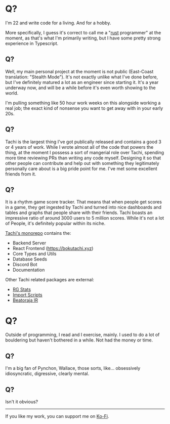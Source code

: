 # Q?

I'm 22 and write code for a living. And for a hobby.

More specifically, I guess it's correct to call me a "[rust](https://github.com/rust-lang/rust) programmer" at the moment, as that's what I'm primarily writing, but I have some pretty strong experience in Typescript.

## Q?

Well, my main personal project at the moment is not public (East-Coast translation: "Stealth Mode").
It's not exactly unlike what I've done before, but I've definitely matured a lot as an engineer since starting it.
It's a year underway now, and will be a while before it's even worth showing to the world.

I'm pulling something like 50 hour work weeks on this alongside working a real job; the exact kind of nonsense you want to get away with in your early 20s.

## Q?

Tachi is the largest thing I've got publically released and contains a good 3 or 4 years of work.
While I wrote almost all of the code that powers the thing, at the moment I possess a sort of mangerial role over Tachi, spending more time reviewing PRs than writing any code myself.
Designing it so that other people can contribute and help out with something they legitimately personally care about is a big pride point for me. I've met some excellent friends from it.

## Q?

It is a rhythm game score tracker. That means that when people get scores in a game, they get ingested by Tachi and turned into nice dashboards and tables and graphs that people share with their friends.
Tachi boasts an impressive ratio of around 3000 users to 5 million scores. While it's not a lot of People, it's definitely popular within its niche.

[Tachi's monorepo](https://github.com/zkrising/Tachi) contains the:
- Backend Server
- React Frontend (https://bokutachi.xyz)
- Core Types and Utils
- Database Seeds
- Discord Bot
- Documentation

Other Tachi related packages are external:
- [RG Stats](https://github.com/zkrising/rg-stats)
- [Import Scripts](https://github.com/zkrising/tachi-import-scripts)
- [Beatoraja IR](https://github.com/zkrising/tachi-beatoraja-ir)

# Q?

Outside of programming, I read and I exercise, mainly. I used to do a lot of bouldering but haven't bothered in a while. Not had the money or time.

## Q?

I'm a big fan of Pynchon, Wallace, those sorts, like... obsessively idiosyncratic, digressive, clearly mental.

## Q?

Isn't it obvious?

*****

If you like my work, you can support me on [Ko-Fi](https://ko-fi.com/zkrising).

